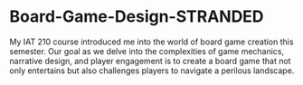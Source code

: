 # Board-Game-Design-STRANDED
My IAT 210 course introduced me into the world of board game creation this semester. Our goal as we delve into the complexities of game mechanics, narrative design, and player engagement is to create a board game that not only entertains but also challenges players to navigate a perilous landscape.
